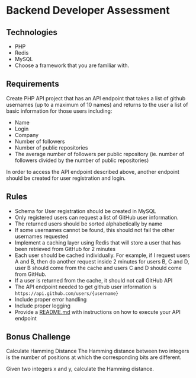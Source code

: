 # Backend Developer Assessment

## Technologies
- PHP
- Redis
- MySQL
- Choose a framework that you are familiar with.

## Requirements
Create PHP API project that has an API endpoint that takes a list of github
usernames (up to a maximum of 10 names) and returns to the user a list of basic
information for those users including:
- Name
- Login
- Company
- Number of followers
- Number of public repositories
- The average number of followers per public repository (ie. number of followers divided
by the number of public repositories)

In order to access the API endpoint described above, another endpoint should be created for
user registration and login.

## Rules
- Schema for User registration should be created in MySQL
- Only registered users can request a list of GitHub user information.
- The returned users should be sorted alphabetically by name
- If some usernames cannot be found, this should not fail the other usernames requested
- Implement a caching layer using Redis that will store a user that has been retrieved from
GitHub for 2 minutes
- Each user should be cached individually. For example, if I request users A and B, then do another request inside 2 minutes for users B, C and D, user B should come from the cache and users C and D should come from GitHub.
- If a user is returned from the cache, it should not call GitHub API
- The API endpoint needed to get github user information is `https://api.github.com/users/{username}`
- Include proper error handling
- Include proper logging
- Provide a [README.md](../README.md) with instructions on how to execute your API endpoint

## Bonus Challenge
Calculate Hamming Distance
The Hamming distance between two integers is the number of positions at which the corresponding
bits are different.

Given two integers x and y, calculate the Hamming distance.